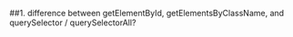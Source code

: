 ##1. difference between getElementById, getElementsByClassName, and querySelector / querySelectorAll?
